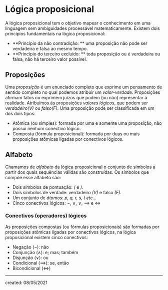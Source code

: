 # Lógica proposicional
A lógica proposicional tem o objetivo mapear o conhecimento em uma linguagem sem ambiguidades processável matematicamente.
Existem dois princípios fundamentais na lógica proposicional:

- **Princípio da não contradição: ** uma proposição não pode ser verdadeira e falsa ao mesmo tempo.
- **Princípio do terceiro excluído: ** toda proposição ou é verdadeira ou falsa, não há terceiro valor possível.

## Proposições
Uma *proposição* é um enunciado completo que exprime um pensamento de sentido completo no qual podemos atribuir um *valor-verdade*. Proposições afirmam fatos ou exprimem juízos que podem (ou não) representar a realidade. Atribuímos às proposições *valores lógicos*, que podem ser *verdadeiro(V)* ou *falso(F)*.
Uma proposição pode ser classificada em um dos dois tipos:

- Atômica (ou simples): formada por uma e somente uma proposição, não possui nenhum conectivo lógico.
- Composta (fórmula proposicional): formada por duas ou mais proposições atômicas ligadas por conectivos lógicos.

## Alfabeto
Chamamos de *alfabeto* da lógica proposicional o conjunto de símbolos a partir dos quais sequências válidas são construídas. Os símbolos que compõe esse alfabeto são:

- Dois símbolos de pontuação: *(* e *)*.
- Dois símbolos de verdade: verdadeiro *(V)* e falso *(F)*.
- Um conjunto de *átomos*: *p, q, r, s, t etc...*
- Cinco conectivos lógicos: $\neg$, $\land$, $\lor$, $\implies$ e $\iff$

### Conectivos (operadores) lógicos
As proposições compostas (ou fórmulas proposicionais) são formadas por proposições atômicas ligadas por conectivos lógicos, na lógica proposicional existem cinco conectivos:

- Negação ($\neg$): não
- Conjunção ($\land$): e; mas; também
- Disjunção ($\lor$): ou
- Condicional ($\implies$): se, então
- Bicondicional ($\iff$)


---

created: 08/05/2021

